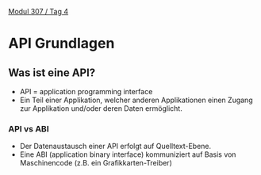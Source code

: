  [Modul 307 / Tag 4](/ilv.307/04-modul-307)

# API Grundlagen
## Was ist eine API?
- API = application programming interface
- Ein Teil einer Applikation, welcher anderen Applikationen einen Zugang zur Applikation und/oder deren Daten ermöglicht.

### API vs ABI
- Der Datenaustausch einer API erfolgt auf Quelltext-Ebene.
- Eine ABI (application binary interface) kommuniziert auf Basis von Maschinencode (z.B. ein Grafikkarten-Treiber)
<!--stackedit_data:
eyJoaXN0b3J5IjpbLTE5NjA4MTMwNjksMTM2MTEwNjIxNl19
-->